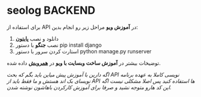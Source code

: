 # seolog BACKEND
برای استفاده از API  در **آموزش ویو** مراحل زیر رو انجام بدین:

1. دانلود و نصب [**پایتون**](https://python.org)
1. نصب **جنگو** با دستور pip install django
1. استارت کردن سرور با دستور python manage.py runserver

توضیخات بیشتر در **آموزش ساخت وبسایت با ویو** در [**همرویش**](https://hamruyesh.com) داده شده.

_اگه دارین با آموزش پیش میاین باید بگم که بحث API نویسی کاملا به عهده برنامه نویسای بک اند هستش و ما فقط باید از API ها استفاده کنید پس اصلا مشکلی نیست اگه این کد هارو متوجه نشید و صرفا برای آموزش کارکردن باهاشون نوشته شدن._